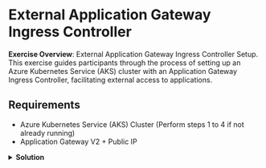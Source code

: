 # External Application Gateway Ingress Controller

**Exercise Overview**: External Application Gateway Ingress Controller Setup. This exercise guides participants through the process of setting up an Azure Kubernetes Service (AKS) cluster with an Application Gateway Ingress Controller, facilitating external access to applications.

## Requirements

* Azure Kubernetes Service (AKS) Cluster (Perform steps 1 to 4 if not already running)
* Application Gateway V2 + Public IP

<details>
<summary><b>Solution</b></summary>
<p>

### 1. Create Resource Group

Creates an Azure Resource Group for organizing and managing resources.

```bash
az group create --location westeurope --resource-group demo-weu-rg
```

### 2. Create SSH RSA Keys

Generates SSH RSA keys for secure communication.

```bash
ssh-keygen -t rsa
```

### 3. Create Azure Kubernetes Service

Deploys an AKS cluster with specified configurations.

```bash
az aks create \
  --location westeurope \
  --subscription 8c56131d-b2f3-46c8-b3aa-6bbdbf61e6c3 \
  --resource-group demo-weu-rg \
  --name test-aks-weu \
  --ssh-key-value $HOME/.ssh/id_rsa.pub \
  --network-plugin kubenet \
  --load-balancer-sku standard \
  --outbound-type loadBalancer \
  --node-vm-size Standard_B2s \
  --node-count 1 \
  --tags 'ENV=Demo' 'OWNER=Corporation Inc.'
```

### 4. Get Kubeconfig

Retrieves and merges the AKS cluster's kubeconfig into the local environment.

```bash
az aks get-credentials \
  --resource-group demo-weu-rg \
  --name test-aks-weu \
  --admin
```

### 5. Create Empty Application Gateway + VNET + SUBNET + IP

Creates an Application Gateway with a dedicated VNET, subnet, and public IP address.

```bash
az network vnet create \
  --name myVNet \
  --resource-group demo-weu-rg \
  --location westeurope \
  --address-prefix 10.21.0.0/16 \
  --subnet-name myAGSubnet \
  --subnet-prefix 10.21.0.0/24

az network vnet subnet create \
  --name myBackendSubnet \
  --resource-group demo-weu-rg \
  --vnet-name myVNet   \
  --address-prefix 10.21.1.0/24

az network public-ip create \
  --resource-group demo-weu-rg \
  --name myAGPublicIPAddress \
  --allocation-method Static \
  --sku Standard

```

```bash
az network application-gateway create --resource-group demo-weu-rg --name AGW1 --vnet-name MyVNet --subnet myAGSubnet --public-ip-address myAGPublicIPAddress --sku Standard_v2 --capacity 1 --frontend-port 80 --http-settings-port 80 --priority 1000 
```

### 6. Connect Application Gateway to AKS

Enables the Ingress Application Gateway add-on for AKS and associates it with the created Application Gateway.

```bash
az aks enable-addons -n test-aks-weu -g demo-weu-rg -a ingress-appgw --appgw-id "/subscriptions/8c56131d-b2f3-46c8-b3aa-6bbdbf61e6c3/resourceGroups/demo-weu-rg/providers/Microsoft.Network/applicationGateways/AGW1"
```

### 7. VNet Peering (App Gateway VNet <-> AKS VNet)

Establishes VNet peering between the Application Gateway VNet and the AKS-managed VNet, allowing traffic flow.

First, get the AKS VNet ID:

```bash
AKS_VNET_ID=$(az network vnet list --query "[?contains(name, 'aks-vnet') && contains(resourceGroup, 'MC_demo-weu-rg')].[id]" -o tsv)
```

Then, get your App Gateway VNet name:

```bash
APPGW_VNET_ID=$(az network vnet show -n myVNet -g demo-weu-rg --query id -o tsv)
```

Now create peering from AppGW to AKS:

```bash
az network vnet peering create \
  --name AppGWToAKS \
  --resource-group demo-weu-rg \
  --vnet-name myVNet \
  --remote-vnet "$AKS_VNET_ID" \
  --allow-vnet-access
```

And peering from AKS to AppGW (use the autogenerated resource group):

```bash
AKS_RG=$(az aks show -g demo-weu-rg -n test-aks-weu --query nodeResourceGroup -o tsv)

az network vnet peering create \
  --name AKSToAppGW \
  --resource-group "$AKS_RG" \
  --vnet-name $(basename "$AKS_VNET_ID") \
  --remote-vnet "$APPGW_VNET_ID" \
  --allow-vnet-access
```

### 8. Deploy Example Application

Deploys a sample application on the AKS cluster.

```bash
kubectl apply -f https://raw.githubusercontent.com/Azure/application-gateway-kubernetes-ingress/master/docs/examples/aspnetapp.yaml
```

## Testing

### 1.Check if Our Ingress is Updated by AKS

1. Log in to the Azure portal, go to Application Gateway, and check resources after deploying the application.

## Clean Up

### 1. Remove all resources

Deletes the resource group and associated resources.

```bash
az group delete -n demo-weu-rg --yes --no-wait
```
</p>
</details>